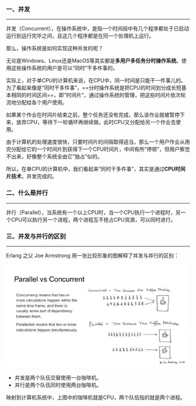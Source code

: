 ### 一、并发

---

并发（Concurrent），在操作系统中，是指一个时间段中有几个程序都处于已启动运行到运行完毕之间，且这几个程序都是在同一个处理机上运行。

那么，操作系统是如何实现这种并发的呢？

无论是Windows、Linux还是MacOS等其实都是**多用户多任务分时操作系统**。使用这些操作系统的用户是可以“同时”干多件事的。

实际上，对于单CPU的计算机来说，在CPU中，同一时间是只能干一件事儿的。为了看起来像是“同时干多件事”，==分时操作系统是把CPU的时间划分成长短基本相同的时间区间==，即”时间片”，通过操作系统的管理，把这些时间片依次轮流地分配给各个用户使用。

如果某个作业在时间片结束之前，整个任务还没有完成，那么该作业就被暂停下来，放弃CPU，等待下一轮循环再继续做。此时CPU又分配给另一个作业去使用。

由于计算机的处理速度很快，只要时间片的间隔取得适当，那么一个用户作业从用完分配给它的一个时间片到获得下一个CPU时间片，中间有所”停顿”，但用户察觉不出来，好像整个系统全由它”独占”似的。

所以，在单CPU的计算机中，我们看起来“同时干多件事”，其实是通过**CPU时间片技术**，并发完成的。



### 二、什么是并行

---

并行（Parallel），当系统有一个以上CPU时，当一个CPU执行一个进程时，另一个CPU可以执行另一个进程，两个进程互不抢占CPU资源，可以同时进行。



### 三、并发与并行的区别

---

Erlang 之父 Joe Armstrong 用一张比较形象的图解释了并发与并行的区别：

![](img/e6c9d24egy1h0txfry4zaj20hq09zwen.jpg)

- 并发是两个队伍交替使用一台咖啡机。
- 并行是两个队伍同时使用两台咖啡机。

映射到计算机系统中，上图中的咖啡机就是CPU，两个队伍指的就是两个进程。

